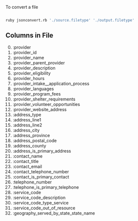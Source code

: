 
To convert a file 

```bash

ruby jsonconvert.rb './source.filetype' './output.filetype'

```

## Columns in File 
0. :provider
1. :provider_id
2. :provider_name
3. :provider_parent_provider
4. :provider_description
5. :provider_eligibility
6. :provider_hours
7. :provider_intake__application_process
8. :provider_languages
9. :provider_program_fees
10. :provider_shelter_requirements
11. :provider_volunteer_opportunities
12. :provider_website_address
13. :address_type
14. :address_line1
15. :address_line2
16. :address_city
17. :address_province
18. :address_postal_code
19. :address_county
20. :address_is_primary_address
21. :contact_name
22. :contact_title
23. :contact_email
24. :contact_telephone_number
25. :contact_is_primary_contact
26. :telephone_number
27. :telephone_is_primary_telephone
28. :service_code
29. :service_code_description
30. :service_code_type_service
31. :service_code_out_of_resource
32. :geography_served_by_state_state_name
